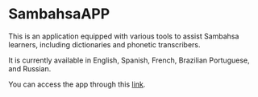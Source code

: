# SambahsaAPP

This is an application equipped with various tools to assist Sambahsa learners, including dictionaries and phonetic transcribers.

It is currently available in English, Spanish, French, Brazilian Portuguese, and Russian.

You can access the app through this [link](https://hmslima.github.io/SambahsaAPP).